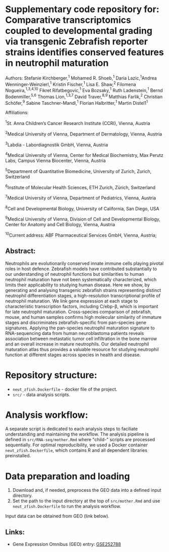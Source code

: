 # Supplementary code repository for: Comparative transcriptomics coupled to developmental grading via transgenic Zebrafish reporter strains identifies conserved features in neutrophil maturation

Authors: Stefanie Kirchberger,<sup>1</sup> Mohamed R. Shoeb,<sup>1</sup> Daria Lazic,<sup>1</sup>Andrea Wenninger-Weinzierl,<sup>1</sup> Kristin Fischer,<sup>1</sup> Lisa E. Shaw,<sup>2</sup> Filomena Nogueira,<sup>1,3,4,10</sup> Fikret Rifatbegovic,<sup>1</sup> Eva Bozsaky,<sup>1</sup> Ruth Ladenstein,<sup>1</sup> Bernd Bodenmiller,<sup>5,6</sup> Thomas Lion,<sup>1,3,7</sup> David Traver,<sup>8,9</sup> Matthias Farlik,<sup>2</sup> Christian Schöfer,<sup>9</sup> Sabine Taschner-Mandl,<sup>1</sup> Florian Halbritter,<sup>1</sup> Martin Distel1<sup>1</sup>

Affiliations:

<sup>1</sup>St. Anna Children’s Cancer Research Institute (CCRI), Vienna, Austria

<sup>2</sup>Medical University of Vienna, Department of Dermatology, Vienna, Austria

<sup>3</sup>Labdia - Labordiagnostik GmbH, Vienna, Austria

<sup>4</sup>Medical University of Vienna, Center for Medical Biochemistry, Max Perutz Labs, Campus Vienna Biocenter, Vienna, Austria

<sup>5</sup>Department of Quantitative Biomedicine, University of Zurich, Zurich, Switzerland

<sup>6</sup>Institute of Molecular Health Sciences, ETH Zurich, Zürich, Switzerland

<sup>7</sup>Medical University of Vienna, Department of Pediatrics, Vienna, Austria

<sup>8</sup>Cell and Developmental Biology, University of California, San Diego, USA

<sup>9</sup>Medical University of Vienna, Division of Cell and Developmental Biology, Center for Anatomy and Cell Biology, Vienna, Austria

<sup>10</sup>Current address: ABF Pharmaceutical Services GmbH, Vienna, Austria;

## Abstract:

Neutrophils are evolutionarily conserved innate immune cells playing pivotal roles in host defence. Zebrafish models have contributed substantially to our understanding of neutrophil functions but similarities to human neutrophil maturation have not been systematically characterized, which limits their applicability to studying human disease. Here we show, by generating and analysing transgenic zebrafish strains representing distinct neutrophil differentiation stages, a high-resolution transcriptional profile of neutrophil maturation. We link gene expression at each stage to characteristic transcription factors, including C/ebp-β, which is important for late neutrophil maturation. Cross-species comparison of zebrafish, mouse, and human samples confirms high molecular similarity of immature stages and discriminates zebrafish-specific from pan-species gene signatures. Applying the pan-species neutrophil maturation signature to RNA-sequencing data from human neuroblastoma patients reveals association between metastatic tumor cell infiltration in the bone marrow and an overall increase in mature neutrophils. Our detailed neutrophil maturation atlas thus provides a valuable resource for studying neutrophil function at different stages across species in health and disease.

# Repository structure:

* `neut_zfish.Dockerfile` - docker file of the project.
* `src/` - data analysis scripts.

# Analysis workflow:

A separate script is dedicated to each analysis steps to faciliate understanding and maintaining the workflow. The analysis pipeline is defined in `src/RNA-seq/mother.Rmd` where "child-" scripts are processed sequentially.  For optimal reproducibility, we used a Docker container `neut_zfish.Dockerfile`, which contains R and all dependent libraries preinstalled.

# Data preparation and loading

1. Download and, if needed, preprocess the GEO data into a defined input directory.
2. Set the path to the input directory at the top of `src/mother.Rmd` and use `neut_zfish.Dockerfile` to run the analysis workflow.

Input data can be obtained from GEO (link below).

## Links:

* Gene Expression Omnibus (GEO) entry: <a href="https://www.ncbi.nlm.nih.gov/geo/query/acc.cgi?acc=GSE252788">GSE252788</a>
